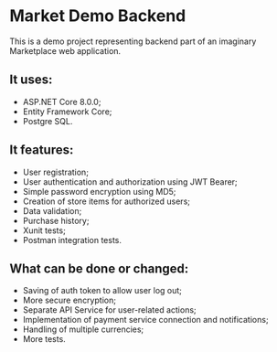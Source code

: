 # Market Demo Backend
This is a demo project representing backend part of an imaginary Marketplace web application.

## It uses:
- ASP.NET Core 8.0.0;
- Entity Framework Core;
- Postgre SQL.

## It features: 
- User registration;
- User authentication and authorization using JWT Bearer;
- Simple password encryption using MD5;
- Creation of store items for authorized users;
- Data validation;
- Purchase history;
- Xunit tests;
- Postman integration tests.

## What can be done or changed:
- Saving of auth token to allow user log out;
- More secure encryption;
- Separate API Service for user-related actions;
- Implementation of payment service connection and notifications;
- Handling of multiple currencies;
- More tests.
